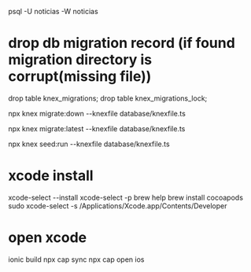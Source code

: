 psql -U noticias -W noticias

# drop db migration record (if found migration directory is corrupt(missing file))

drop table knex_migrations;
drop table knex_migrations_lock;

npx knex migrate:down --knexfile database/knexfile.ts

npx knex migrate:latest --knexfile database/knexfile.ts

npx knex seed:run --knexfile database/knexfile.ts

# xcode install

xcode-select --install
xcode-select -p
brew help
brew install cocoapods
sudo xcode-select -s /Applications/Xcode.app/Contents/Developer

# open xcode

ionic build
npx cap sync
npx cap open ios
